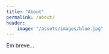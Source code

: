 ```yaml
---
title: "About"
permalink: /about/
header:
    image: "/assets/images/blue.jpg"
---
```


Em breve...
